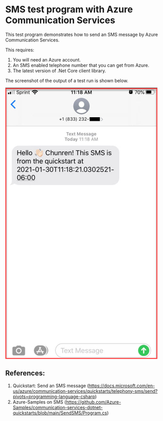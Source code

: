 # SMS test program with Azure Communication Services

This test program demonstrates how to send an SMS message by Azure Communication Services.

This requires:
1. You will need an Azure account.
2. An SMS enabled telephone number that you can get from Azure.
3. The latest version of .Net Core client library.

The screenshot of the output of a test run is shown below.

![SMS Screenshot](https://github.com/chunren/markdown-src/blob/master/raw/images/chunren_sms_quickstart01.jpg)

## References:
1. Quickstart: Send an SMS message (https://docs.microsoft.com/en-us/azure/communication-services/quickstarts/telephony-sms/send?pivots=programming-language-csharp)
2. Azure-Samples on SMS (https://github.com/Azure-Samples/communication-services-dotnet-quickstarts/blob/main/SendSMS/Program.cs)


